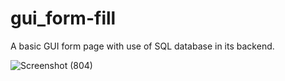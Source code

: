 # gui_form-fill

A basic GUI form page with use of SQL database in its backend.

![Screenshot (804)](https://user-images.githubusercontent.com/42210784/232684439-1e10369e-8db5-4a24-8502-c77ea8412951.png)
